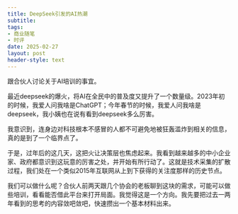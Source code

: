 ```yaml
---
title: DeepSeek引发的AI热潮
subtitle: 
tags: 
- 商业随笔
- 时评
date: 2025-02-27
layout: post
header-style: text
---
```


跟合伙人讨论关于AI培训的事宜。

最近deepseek的爆火，将AI在全民中的普及度又提升了一个数量级。2023年初的时候，我爱人问我啥是ChatGPT；今年春节的时候，我爱人问我啥是deepseek，我小姨也在说有看到deepseek多么厉害。

我意识到，连身边对科技根本不感冒的人都不可避免地被狂轰滥炸到相关的信息，真的是到了一个临界点了。

于是，过年后的这几天，这把火让决策层也焦虑起来。我看到越来越多的中小企业家、政府都意识到这玩意的厉害之处，并开始有所行动了。这就是技术采集的扩散过程，我们处在一个类似2015年互联网从上到下获得的关注度那样的历史节点。

我们可以做什么呢？合伙人前两天跟几个协会的老板聊到这块的需求，可能可以做些培训，看看能否借此平台来打开局面。我觉得这是一个方向。我先要把过去一两年看到的思考的内容敛吧敛吧，快速攒出一个基本材料出来。